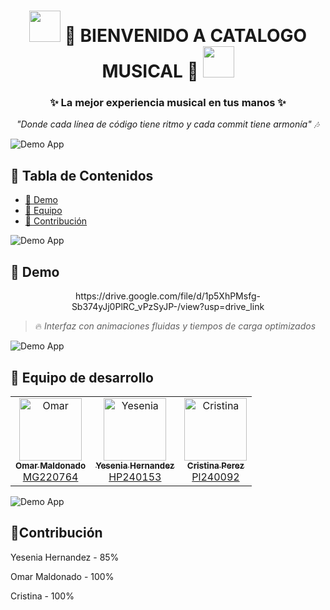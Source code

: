 <h1 align="center">
  <img src="https://media.giphy.com/media/v1.Y2lkPTc5MGI3NjExZGQ4ZTQ5OTRmZWZlN2NmMDA1NDViZTYxNjU2YjIwOTYzN2YwZDUwMyZjdD1n/f9k1tV7HyORcngKF8v/giphy.gif" width="50px"/> 
  🎵 BIENVENIDO A CATALOGO MUSICAL 🎵
  <img src="https://media.giphy.com/media/v1.Y2lkPTc5MGI3NjExZGQ4ZTQ5OTRmZWZlN2NmMDA1NDViZTYxNjU2YjIwOTYzN2YwZDUwMyZjdD1n/f9k1tV7HyORcngKF8v/giphy.gif" width="50px"/>
</h1>
<h3 align="center">✨ La mejor experiencia musical en tus manos ✨</h3>

<p align="center">
  <em>"Donde cada línea de código tiene ritmo y cada commit tiene armonía" 🎶</em>
</p>




![Demo App](https://user-images.githubusercontent.com/73097560/115834477-dbab4500-a447-11eb-908a-139a6edaec5c.gif)

## 📌 Tabla de Contenidos
- [🎥 Demo](#-demo)
- [👥 Equipo](#-equipo)
- [🤝 Contribución](#-Cdontribución)



![Demo App](https://user-images.githubusercontent.com/73097560/115834477-dbab4500-a447-11eb-908a-139a6edaec5c.gif)
## 🎥 Demo

<p align="center">
https://drive.google.com/file/d/1p5XhPMsfg-Sb374yJj0PlRC_vPzSyJP-/view?usp=drive_link  
</p>

> 🔥 *Interfaz con animaciones fluidas y tiempos de carga optimizados*
> 
![Demo App](https://user-images.githubusercontent.com/73097560/115834477-dbab4500-a447-11eb-908a-139a6edaec5c.gif)

## 👥 Equipo de desarrollo

<table align="center">
  <tr>
    <td align="center">
      <a href="https://github.com/OmarArturoGG">
        <img src="https://github.com/OmarArturoGG.png" width="100px;" alt="Omar"/>
        <br/>
        <sub><b>Omar Maldonado</b></sub><br/>
        <span>MG220764</span>
      </a>
    </td>
    <td align="center">
      <a href="https://github.com/Yesi-Hernandez">
        <img src="https://github.com/Yesi-Hernandez.png" width="100px;" alt="Yesenia"/>
        <br/>
        <sub><b>Yesenia Hernandez</b></sub><br/>
        <span>HP240153</span>
      </a>
    </td>
    <td align="center">
      <a href="https://github.com/Cristina-Lue">
        <img src="https://github.com/Cristina-Lue.png" width="100px;" alt="Cristina"/>
        <br/>
        <sub><b>Cristina Perez</b></sub><br/>
        <span>Pl240092</span>
      </a>
    </td>
  </tr>
</table>

![Demo App](https://user-images.githubusercontent.com/73097560/115834477-dbab4500-a447-11eb-908a-139a6edaec5c.gif)
## 🤝Contribución
Yesenia Hernandez - 85%

Omar Maldonado - 100%

Cristina - 100%





